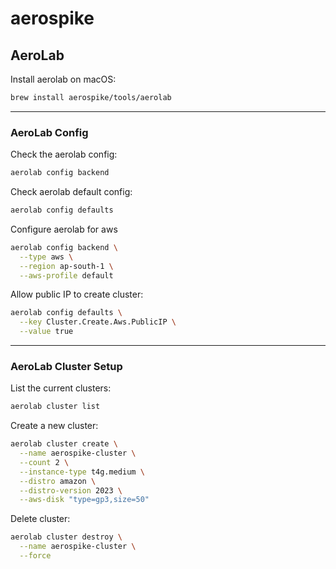 # aerospike


## AeroLab

Install aerolab on macOS:
```bash
brew install aerospike/tools/aerolab
```

---

### AeroLab Config

Check the aerolab config:
```bash
aerolab config backend
```

Check aerolab default config:
```bash
aerolab config defaults
```

Configure aerolab for aws
```bash
aerolab config backend \
  --type aws \
  --region ap-south-1 \
  --aws-profile default
```

Allow public IP to create cluster:
```bash
aerolab config defaults \
  --key Cluster.Create.Aws.PublicIP \
  --value true
```

---

### AeroLab Cluster Setup

List the current clusters:
```bash
aerolab cluster list
```

Create a new cluster:
```bash
aerolab cluster create \
  --name aerospike-cluster \
  --count 2 \
  --instance-type t4g.medium \
  --distro amazon \
  --distro-version 2023 \
  --aws-disk "type=gp3,size=50"
```

Delete cluster:
```bash
aerolab cluster destroy \
  --name aerospike-cluster \
  --force
```


